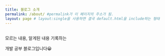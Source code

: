 ```yaml
---
title: 블로그 소개
permalink: /about/ #permalink가 이 페이지의 주소가 됨.
layout: page # layout:single을 사용하면 결국 default.html을 include하는 형태로 되어 있음
---
```


<br>
모르는 내용, 알게된 내용 기록하는

개발 공부 블로그입니다😀
